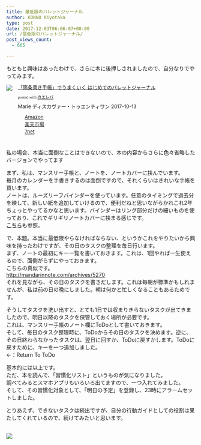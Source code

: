 ```yaml
---
title: 最低限のバレットジャーナル
author: KONNO Kiyotaka
type: post
date: 2017-12-03T06:06:07+00:00
url: /最低限のバレットジャーナル/
post_views_count:
  - 665

---
```

もともと興味はあったわけで、さらに本に後押しされましたので、自分なりでやってみます。

<div class="kaerebalink-box" style="text-align: left; overflow: hidden; padding-bottom: 20px; font-size: small;">
  <div class="kaerebalink-image" style="margin: 0px 15px 10px 0px; float: left;">
    <a href="http://www.amazon.co.jp/exec/obidos/ASIN/4799321811/konnokiyotaka-22/" target="_blank" rel="nofollow"><img style="border: currentcolor; border-image: none;" src="https://i1.wp.com/images-fe.ssl-images-amazon.com/images/I/51nGWUD6Q1L._SL160_.jpg?ssl=1" data-recalc-dims="1" /></a>
  </div>
  
  <div class="kaerebalink-info" style="line-height: 120%; overflow: hidden;">
    <div class="kaerebalink-name" style="line-height: 120%; margin-bottom: 10px;">
      <a href="http://www.amazon.co.jp/exec/obidos/ASIN/4799321811/konnokiyotaka-22/" target="_blank" rel="nofollow">「箇条書き手帳」でうまくいく はじめてのバレットジャーナル</a></p>
      <div class="kaerebalink-powered-date" style="line-height: 120%; font-family: verdana; font-size: 8pt; margin-top: 5px;">
        posted with <a href="http://kaereba.com" target="_blank" rel="nofollow">カエレバ</a>
      </div>
    </div>
    <div class="kaerebalink-detail" style="margin-bottom: 5px;">
      Marie ディスカヴァー・トゥエンティワン 2017-10-13
    </div>
    <div class="kaerebalink-link1" style="margin-top: 10px;">
      <div class="shoplinkamazon" style="background: url(&quot;//img.yomereba.com/simple1.gif&quot;) no-repeat 0px 0px; padding: 2px 0px 2px 18px; margin-right: 5px; white-space: nowrap;">
        <a href="http://www.amazon.co.jp/gp/search?keywords=%E3%83%90%E3%83%AC%E3%83%83%E3%83%88%E3%82%B8%E3%83%A3%E3%83%BC%E3%83%8A%E3%83%AB&__mk_ja_JP=%E3%82%AB%E3%82%BF%E3%82%AB%E3%83%8A&tag=konnokiyotaka-22" target="_blank" rel="nofollow">Amazon</a>
      </div>
      <div class="shoplinkrakuten" style="background: url(&quot;//img.yomereba.com/simple1.gif&quot;) no-repeat 0px 0px; padding: 2px 0px 2px 18px; margin-right: 5px; white-space: nowrap;">
        <a href="https://hb.afl.rakuten.co.jp/hgc/06d13246.10ebaa62.06d13247.1eb85ca0/?pc=http%3A%2F%2Fsearch.rakuten.co.jp%2Fsearch%2Fmall%2F%25E3%2583%2590%25E3%2583%25AC%25E3%2583%2583%25E3%2583%2588%25E3%2582%25B8%25E3%2583%25A3%25E3%2583%25BC%25E3%2583%258A%25E3%2583%25AB%2F-%2Ff.1-p.1-s.1-sf.0-st.A-v.2%3Fx%3D0%26scid%3Daf_ich_link_urltxt%26m%3Dhttp%3A%2F%2Fm.rakuten.co.jp%2F" target="_blank" rel="nofollow">楽天市場</a>
      </div>
      <div class="shoplinkseven" style="background: url(&quot;//img.yomereba.com/simple1.gif&quot;) no-repeat 0px 0px; padding: 2px 0px 2px 18px; margin-right: 5px; white-space: nowrap;">
        <a href="https://px.a8.net/svt/ejp?a8mat=2TTLAZ+DIF7K2+2N1Y+BW8O2&a8ejpredirect=http%3A%2F%2F7af-ent.omni7.jp%2Frelay%2Faffiliate%2FentranceProcess.do%3Furl%3Dhttp%253A%252F%252F7net.omni7.jp%252Fsearch%252F%253Fkeyword%253D%2525E3%252583%252590%2525E3%252583%2525AC%2525E3%252583%252583%2525E3%252583%252588%2525E3%252582%2525B8%2525E3%252583%2525A3%2525E3%252583%2525BC%2525E3%252583%25258A%2525E3%252583%2525AB%2526searchKeywordFlg%253D1" target="_blank" rel="nofollow">7net</a><img width="1" height="1" alt="" src="https://i0.wp.com/www17.a8.net/0.gif?resize=1%2C1&#038;ssl=1" border="0" data-recalc-dims="1" />
      </div>
    </div>
  </div>
  
  <div class="booklink-footer" style="clear: left;">
  </div>
</div>

私の場合、本当に面倒なことはできないので、本の内容からさらに色々省略したバージョンでやってます

まず、私は、マンスリー手帳と、ノートを、ノートカバーに挟んでいます。  
毎月のカレンダーを手書きするのは面倒ですので、それくらいはきれいな手帳を買います。  
ノートは、ルーズリーフバインダーを使っています。任意のタイミングで過去分を映して、新しい紙を追加していけるので、便利だねと思いながらかれこれ2年ちょっとやってるかなと思います。バインダーはリング部分だけの細いものを使っており、これでギリギリノートカバーに挟まる感じです。  
<a href="https://www.programmers-office.ml/2017/11/23/2018%E5%B9%B4%E3%81%AE%E6%89%8B%E5%B8%B3/" target="_blank">こちら</a>も参照。

で、本題。本当に最低限やらなければならない、というかこれをやりたいから興味を持ったわけですが、その日のタスクの整理を毎日行います。  
まず、ノートの最初にキー一覧を書いておきます。これは、1回やれば一生使えるので、面倒がらずにやっておきます。  
こちらの真似です。  
<a title="http://mandarinnote.com/archives/5270" href="http://mandarinnote.com/archives/5270" target="_blank">http://mandarinnote.com/archives/5270</a>  
それを見ながら、その日のタスクを書きだします。これは毎朝が標準かもしれませんが、私は前の日の晩にしました。朝は何かと忙しくなることもあるためです。

そうしてタスクを洗い出すと、とても1日では収まりきらないタスクが出てきましたので、明日以降のタスクを保管しておく場所が必要です。  
これは、マンスリー手帳のノート欄にToDoとして書いておきます。  
そして、毎日のタスク整理時に、ToDoからその日のタスクを決めます。逆に、その日終わらなかったタスクは、翌日に回すか、ToDoに戻すかします。ToDoに戻すために、キーを一つ追加しました。  
←：Return To ToDo

基本的には以上です。  
ただ、本を読んで、「習慣化リスト」というものが気になりました。  
調べてみるとスマホアプリもいろいろ出てますので、一つ入れてみました。  
そして、その習慣化対象として、「明日の予定」を登録し、23時にアラームセットしました。

とりあえず、できないタスクは続出ですが、自分の行動ガイドとしての役割は果たしてくれているので、続けてみたいと思います。

<a href="https://rpx.a8.net/svt/ejp?a8mat=1U7H16+5SZ7NM+2HOM+69P01&rakuten=y&a8ejpredirect=http%3A%2F%2Fhb.afl.rakuten.co.jp%2Fhgc%2F0ea62065.34400275.0ea62066.204f04c0%2Fa09021437113_1U7H16_5SZ7NM_2HOM_69P01%3Fpc%3Dhttp%253A%252F%252Fwww.rakuten.co.jp%252F%26m%3Dhttp%253A%252F%252Fm.rakuten.co.jp%252F" target="_blank" rel="nofollow"><br /> <img src="http://hbb.afl.rakuten.co.jp/hsb/0eb4bbc7.e9e6f789.0eb4bbaa.95151395/" border="0" /></a>  
<img width="1" height="1" alt="" src="https://i0.wp.com/www18.a8.net/0.gif?resize=1%2C1&#038;ssl=1" border="0" data-recalc-dims="1" />
